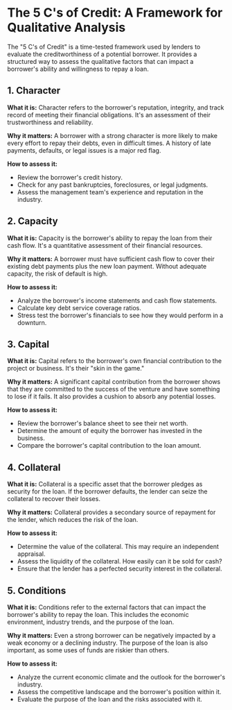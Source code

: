 # The 5 C's of Credit: A Framework for Qualitative Analysis

The "5 C's of Credit" is a time-tested framework used by lenders to evaluate the creditworthiness of a potential borrower. It provides a structured way to assess the qualitative factors that can impact a borrower's ability and willingness to repay a loan.

## 1. Character

**What it is:** Character refers to the borrower's reputation, integrity, and track record of meeting their financial obligations. It's an assessment of their trustworthiness and reliability.

**Why it matters:** A borrower with a strong character is more likely to make every effort to repay their debts, even in difficult times. A history of late payments, defaults, or legal issues is a major red flag.

**How to assess it:**
*   Review the borrower's credit history.
*   Check for any past bankruptcies, foreclosures, or legal judgments.
*   Assess the management team's experience and reputation in the industry.

## 2. Capacity

**What it is:** Capacity is the borrower's ability to repay the loan from their cash flow. It's a quantitative assessment of their financial resources.

**Why it matters:** A borrower must have sufficient cash flow to cover their existing debt payments plus the new loan payment. Without adequate capacity, the risk of default is high.

**How to assess it:**
*   Analyze the borrower's income statements and cash flow statements.
*   Calculate key debt service coverage ratios.
*   Stress test the borrower's financials to see how they would perform in a downturn.

## 3. Capital

**What it is:** Capital refers to the borrower's own financial contribution to the project or business. It's their "skin in the game."

**Why it matters:** A significant capital contribution from the borrower shows that they are committed to the success of the venture and have something to lose if it fails. It also provides a cushion to absorb any potential losses.

**How to assess it:**
*   Review the borrower's balance sheet to see their net worth.
*   Determine the amount of equity the borrower has invested in the business.
*   Compare the borrower's capital contribution to the loan amount.

## 4. Collateral

**What it is:** Collateral is a specific asset that the borrower pledges as security for the loan. If the borrower defaults, the lender can seize the collateral to recover their losses.

**Why it matters:** Collateral provides a secondary source of repayment for the lender, which reduces the risk of the loan.

**How to assess it:**
*   Determine the value of the collateral. This may require an independent appraisal.
*   Assess the liquidity of the collateral. How easily can it be sold for cash?
*   Ensure that the lender has a perfected security interest in the collateral.

## 5. Conditions

**What it is:** Conditions refer to the external factors that can impact the borrower's ability to repay the loan. This includes the economic environment, industry trends, and the purpose of the loan.

**Why it matters:** Even a strong borrower can be negatively impacted by a weak economy or a declining industry. The purpose of the loan is also important, as some uses of funds are riskier than others.

**How to assess it:**
*   Analyze the current economic climate and the outlook for the borrower's industry.
*   Assess the competitive landscape and the borrower's position within it.
*   Evaluate the purpose of the loan and the risks associated with it.
